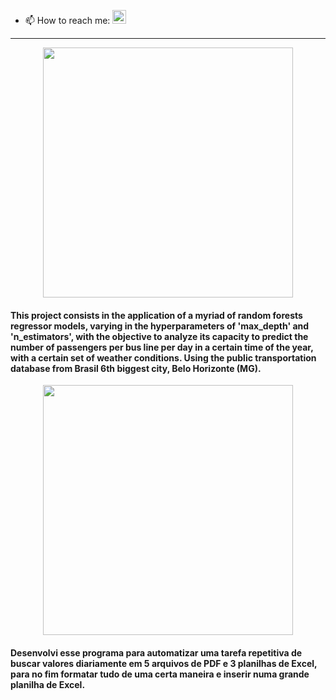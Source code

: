 - 📫 How to reach me: [<img align="side" alt="codeSTACKr | LinkedIn" width="22px" src="https://cdn-icons-png.flaticon.com/512/174/174857.png" />][linkedin]
---
<p align="center">
<a href="https://github.com/campos-Allan/random_forests-belo_horizonte-public_transportation" target="_blank">
  <img src="https://i.imgur.com/4uQt37X.png" | width="400px" />
 </a>
</p>
  
#### This project consists in the application of a myriad of random forests regressor models, varying in the hyperparameters of 'max_depth' and 'n_estimators', with the objective to analyze its capacity to predict the number of passengers per bus line per day in a certain time of the year, with a certain set of weather conditions. Using the public transportation database from Brasil 6th biggest city, Belo Horizonte (MG).

<p align="center">
<a href="https://github.com/campos-Allan/pdf-and-excel-scraping" target="_blank">
  <img src="https://i.imgur.com/Wz1Yr5h.png" | width="400px" />
 </a>
</p>
  
#### Desenvolvi esse programa para automatizar uma tarefa repetitiva de buscar valores diariamente em 5 arquivos de PDF e 3 planilhas de Excel, para no fim formatar tudo de uma certa maneira e inserir numa grande planilha de Excel.
 
[linkedin]:https://www.linkedin.com/in/allan-camposs/
